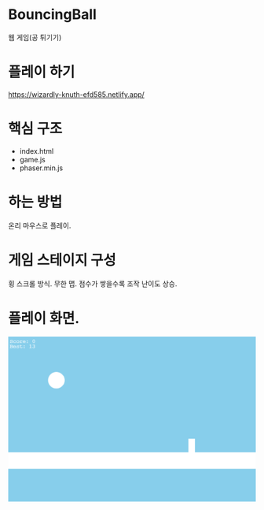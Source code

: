 # BouncingBall
웹 게임(공 튀기기)

# 플레이 하기
https://wizardly-knuth-efd585.netlify.app/

# 핵심 구조
- index.html
- game.js
- phaser.min.js

# 하는 방법
온리 마우스로 플레이.

# 게임 스테이지 구성
횡 스크롤 방식.
무한 맵.
점수가 쌓을수록 조작 난이도 상승.

# 플레이 화면.

![img](./1.PNG/)
